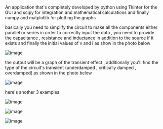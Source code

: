 An application that's completely developed by python using Tkinter for the GUI and scipy for integration and mathematical calculations and finally numpy and matplotlib for plotting the graphs 

basically you need to simplify the circuit to make all the components either parallel or series in order to correctly input the data , you need to provide the capacitance , resistance and inductance in addition to the source if it exists and finally the initial values of v and i as show in the photo below


![image](https://github.com/user-attachments/assets/ab0e45d6-0744-4a68-a3ac-0844d4c2a86c)


the output will be a graph of the transient effect , additionally you'll find the type of the circuit's transient (underdamped , critically damped , overdamped) as shown in the photo below


![image](https://github.com/user-attachments/assets/d8b1c111-5660-4ac9-b0e8-1550d2702fde)


here's another 3 examples

![image](https://github.com/user-attachments/assets/4390e218-8a32-4f33-a298-82fcd4f13bb3)


![image](https://github.com/user-attachments/assets/201a0c28-c270-4b33-b9ac-619b7fed15f7)


![image](https://github.com/user-attachments/assets/16fb933b-341f-4048-9545-fd16943accdc)


